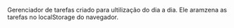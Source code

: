 Gerenciador de tarefas criado para ultilização do dia a dia. Ele aramzena as tarefas no localStorage do navegador.
